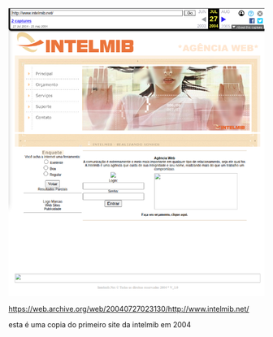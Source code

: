 ![alt text](files/legacy001b.png)

https://web.archive.org/web/20040727023130/http://www.intelmib.net/

esta é uma copia do primeiro site da intelmib em 2004 